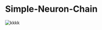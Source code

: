 # Simple-Neuron-Chain
![kkkk](https://user-images.githubusercontent.com/69701088/185766453-a5908804-37a7-4431-8e87-2f384a8c7f51.gif)
